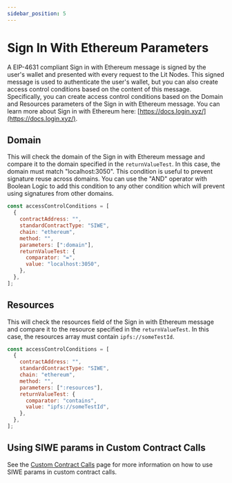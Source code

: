 ```yaml
---
sidebar_position: 5
---
```


# Sign In With Ethereum Parameters

A EIP-4631 compliant Sign in with Ethereum message is signed by the user's wallet and presented with every request to the Lit Nodes. This signed message is used to authenticate the user's wallet, but you can also create access control conditions based on the content of this message. Specifically, you can create access control conditions based on the Domain and Resources parameters of the Sign in with Ethereum message. You can learn more about Sign in with Ethereum here: [https://docs.login.xyz/](https://docs.login.xyz/).

## Domain

This will check the domain of the Sign in with Ethereum message and compare it to the domain specified in the `returnValueTest`. In this case, the domain must match "localhost:3050". This condition is useful to prevent signature reuse across domains. You can use the "AND" operator with Boolean Logic to add this condition to any other condition which will prevent using signatures from other domains.

```js
const accessControlConditions = [
  {
    contractAddress: "",
    standardContractType: "SIWE",
    chain: "ethereum",
    method: "",
    parameters: [":domain"],
    returnValueTest: {
      comparator: "=",
      value: "localhost:3050",
    },
  },
];
```

## Resources

This will check the resources field of the Sign in with Ethereum message and compare it to the resource specified in the `returnValueTest`. In this case, the resources array must contain `ipfs://someTestId`.

```js
const accessControlConditions = [
  {
    contractAddress: "",
    standardContractType: "SIWE",
    chain: "ethereum",
    method: "",
    parameters: [":resources"],
    returnValueTest: {
      comparator: "contains",
      value: "ipfs://someTestId",
    },
  },
];
```

## Using SIWE params in Custom Contract Calls

See the [Custom Contract Calls](/docs/coreConcepts/accessControl/EVM/customContractCalls) page for more information on how to use SIWE params in custom contract calls.
